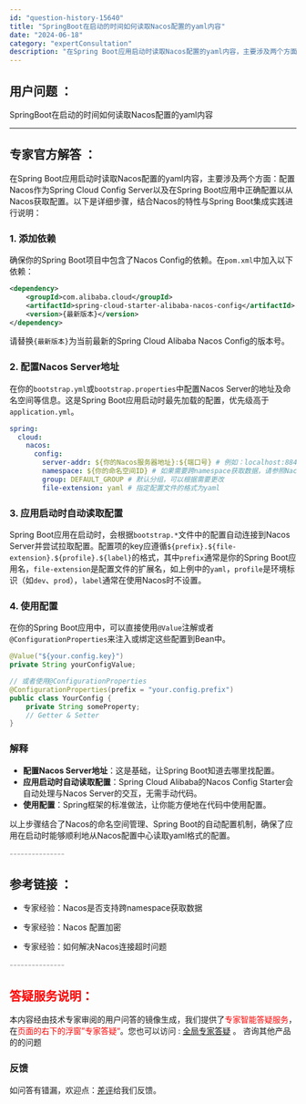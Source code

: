 ```yaml
---
id: "question-history-15640"
title: "SpringBoot在启动的时间如何读取Nacos配置的yaml内容"
date: "2024-06-18"
category: "expertConsultation"
description: "在Spring Boot应用启动时读取Nacos配置的yaml内容，主要涉及两个方面：配置Nacos作为Spring Cloud Config Server以及在Spring Boot应用中正确配置以从Nacos获取配置。以下是详细步骤，结合Nacos的特性与Spring Boot集成实践进行说明："
---
```


## 用户问题 ： 
 SpringBoot在启动的时间如何读取Nacos配置的yaml内容  

---------------
## 专家官方解答 ：

在Spring Boot应用启动时读取Nacos配置的yaml内容，主要涉及两个方面：配置Nacos作为Spring Cloud Config Server以及在Spring Boot应用中正确配置以从Nacos获取配置。以下是详细步骤，结合Nacos的特性与Spring Boot集成实践进行说明：

### 1. 添加依赖

确保你的Spring Boot项目中包含了Nacos Config的依赖。在`pom.xml`中加入以下依赖：

```xml
<dependency>
    <groupId>com.alibaba.cloud</groupId>
    <artifactId>spring-cloud-starter-alibaba-nacos-config</artifactId>
    <version>{最新版本}</version>
</dependency>
```
请替换`{最新版本}`为当前最新的Spring Cloud Alibaba Nacos Config的版本号。

### 2. 配置Nacos Server地址

在你的`bootstrap.yml`或`bootstrap.properties`中配置Nacos Server的地址及命名空间等信息。这是Spring Boot应用启动时最先加载的配置，优先级高于`application.yml`。

```yaml
spring:
  cloud:
    nacos:
      config:
        server-addr: ${你的Nacos服务器地址}:${端口号} # 例如：localhost:8848
        namespace: ${你的命名空间ID} # 如果需要跨namespace获取数据，请参照Nacos的多客户端实例配置
        group: DEFAULT_GROUP # 默认分组，可以根据需要更改
        file-extension: yaml # 指定配置文件的格式为yaml
```

### 3. 应用启动时自动读取配置

Spring Boot应用在启动时，会根据`bootstrap.*`文件中的配置自动连接到Nacos Server并尝试拉取配置。配置项的key应遵循`${prefix}.${file-extension}.${profile}.${label}`的格式，其中`prefix`通常是你的Spring Boot应用名，`file-extension`是配置文件的扩展名，如上例中的`yaml`，`profile`是环境标识（如`dev`、`prod`），`label`通常在使用Nacos时不设置。

### 4. 使用配置

在你的Spring Boot应用中，可以直接使用`@Value`注解或者`@ConfigurationProperties`来注入或绑定这些配置到Bean中。

```java
@Value("${your.config.key}")
private String yourConfigValue;

// 或者使用@ConfigurationProperties
@ConfigurationProperties(prefix = "your.config.prefix")
public class YourConfig {
    private String someProperty;
    // Getter & Setter
}
```

### 解释

- **配置Nacos Server地址**：这是基础，让Spring Boot知道去哪里找配置。
- **应用启动时自动读取配置**：Spring Cloud Alibaba的Nacos Config Starter会自动处理与Nacos Server的交互，无需手动代码。
- **使用配置**：Spring框架的标准做法，让你能方便地在代码中使用配置。

以上步骤结合了Nacos的命名空间管理、Spring Boot的自动配置机制，确保了应用在启动时能够顺利地从Nacos配置中心读取yaml格式的配置。


<font color="#949494">---------------</font> 


## 参考链接 ：

* 专家经验：Nacos是否支持跨namespace获取数据 
 
 * 专家经验：Nacos 配置加密 
 
 * 专家经验：如何解决Nacos连接超时问题 


 <font color="#949494">---------------</font> 
 


## <font color="#FF0000">答疑服务说明：</font> 

本内容经由技术专家审阅的用户问答的镜像生成，我们提供了<font color="#FF0000">专家智能答疑服务</font>，在<font color="#FF0000">页面的右下的浮窗”专家答疑“</font>。您也可以访问 : [全局专家答疑](https://answer.opensource.alibaba.com/docs/intro) 。 咨询其他产品的的问题

### 反馈
如问答有错漏，欢迎点：[差评](https://ai.nacos.io/user/feedbackByEnhancerGradePOJOID?enhancerGradePOJOId=15692)给我们反馈。
